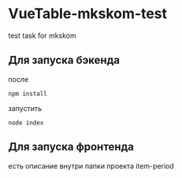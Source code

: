# VueTable-mkskom-test
test task for mkskom

## Для запуска бэкенда 

после 

```
npm install
```

запустить 

```
node index
```

## Для запуска фронтенда

есть описание внутри папки проекта item-period